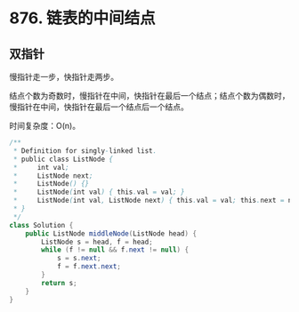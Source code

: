 # 876. 链表的中间结点

## 双指针

慢指针走一步，快指针走两步。

结点个数为奇数时，慢指针在中间，快指针在最后一个结点；结点个数为偶数时，慢指针在中间，快指针在最后一个结点后一个结点。

时间复杂度：O(n)。

```java
/**
 * Definition for singly-linked list.
 * public class ListNode {
 *     int val;
 *     ListNode next;
 *     ListNode() {}
 *     ListNode(int val) { this.val = val; }
 *     ListNode(int val, ListNode next) { this.val = val; this.next = next; }
 * }
 */
class Solution {
    public ListNode middleNode(ListNode head) {
        ListNode s = head, f = head;
        while (f != null && f.next != null) {
            s = s.next;
            f = f.next.next;
        }
        return s;
    }
}
```